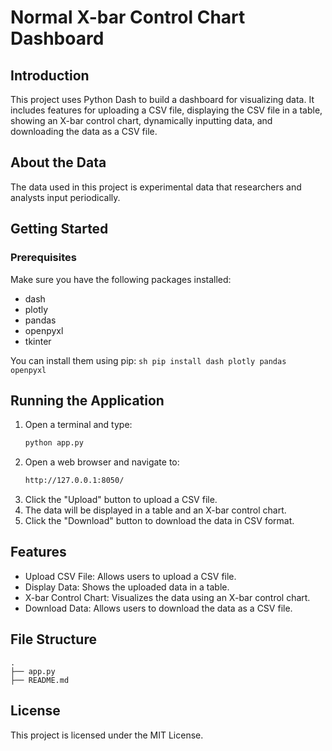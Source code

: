 # Normal X-bar Control Chart Dashboard

## Introduction
This project uses Python Dash to build a dashboard for visualizing data. It includes features for uploading a CSV file, displaying the CSV file in a table, showing an X-bar control chart, dynamically inputting data, and downloading the data as a CSV file.

## About the Data
The data used in this project is experimental data that researchers and analysts input periodically.

## Getting Started

### Prerequisites
Make sure you have the following packages installed:
- dash
- plotly
- pandas
- openpyxl
- tkinter

You can install them using pip:
    ```sh
    pip install dash plotly pandas openpyxl
    ```

## Running the Application
1. Open a terminal and type:
   ```sh
   python app.py
   ```
2. Open a web browser and navigate to:
    ```sh
    http://127.0.0.1:8050/
    ```
3. Click the "Upload" button to upload a CSV file.
4. The data will be displayed in a table and an X-bar control chart.
5. Click the "Download" button to download the data in CSV format.

## Features
* Upload CSV File: Allows users to upload a CSV file.
* Display Data: Shows the uploaded data in a table.
* X-bar Control Chart: Visualizes the data using an X-bar control chart.
* Download Data: Allows users to download the data as a CSV file.

## File Structure
```plaintext
.
├── app.py
├── README.md

```

## License
This project is licensed under the MIT License.
